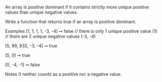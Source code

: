 An array is positive dominant if it contains strictly more unique positive values than unique negative values.

Write a function that returns true if an array is positive dominant.

Examples
[1, 1, 1, 1, -3, -4] ➞ false
// there is only 1 unique positive value (1)
// there are 2 unique negative values (-3, -4)

[5, 99, 832, -3, -4] ➞ true

[5, 0] ➞ true

[0, -4, -1] ➞ false

Notes
0 neither counts as a positive nor a negative value.